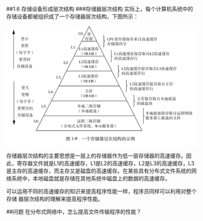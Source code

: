 ##1.6 存储设备形成层次结构
###存储器层次结构
实际上，每个计算机系统中的存储设备都被组织成了一个存储器层次结构，下图所示：

<img src="./image/1-6-1.png" >

存储器层次结构的主要思想是一层上的存储器作为低一层存储器的高速缓存。因此，寄存器文件就是L1的高速缓存，L1是L2的高速缓存，L2是L3的高速缓存，L3是主存的高速缓存，而主存又是磁盘的高速缓存。在某些具有分布式文件系统的网络系统中，本地磁盘就是存储在其他系统中磁盘上的数据的高速缓存。  

可以运用不同的高速缓存的知识来提高程序性能一样，程序员同样可以利用对整个存储
器层次结构的理解来提高程序性能。  

##问题
在分布式网络中，怎么提高文件传输程序的性能？  


